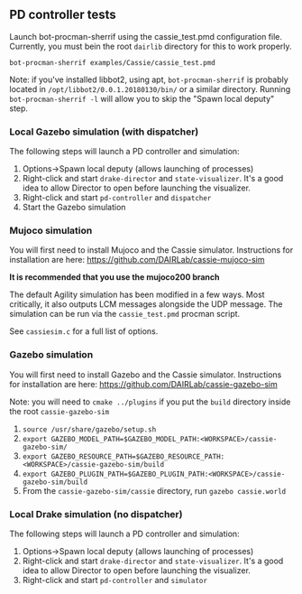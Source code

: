 ## PD controller tests
Launch bot-procman-sherrif using the cassie_test.pmd configuration file.
Currently, you must bein the root `dairlib` directory for this to work properly.
```
bot-procman-sherrif examples/Cassie/cassie_test.pmd
```
Note: if you've installed libbot2, using apt, `bot-procman-sherrif` is probably located in `/opt/libbot2/0.0.1.20180130/bin/` or a similar directory.
Running `bot-procman-sherrif -l` will allow you to skip the "Spawn local deputy" step.

### Local Gazebo simulation (with dispatcher)
The following steps will launch a PD controller and simulation:
1. Options->Spawn local deputy (allows launching of processes)
2. Right-click and start `drake-director` and `state-visualizer`. It's a good idea to allow Director to open before launching the visualizer.
3. Right-click and start `pd-controller` and `dispatcher`
4. Start the Gazebo simulation

### Mujoco simulation
You will first need to install Mujoco and the Cassie simulator. Instructions for installation are here: https://github.com/DAIRLab/cassie-mujoco-sim

**It is recommended that you use the mujoco200 branch**

The default Agility simulation has been modified in a few ways. Most critically, it also outputs LCM messages alongside the UDP message.
The simulation can be run via the `cassie_test.pmd` procman script.

See `cassiesim.c` for a full list of options.

### Gazebo simulation
You will first need to install Gazebo and the Cassie simulator. Instructions for installation are here: https://github.com/DAIRLab/cassie-gazebo-sim

Note: you will need to `cmake ../plugins` if you put the `build` directory inside the root `cassie-gazebo-sim`

1. `source /usr/share/gazebo/setup.sh` 
2. `export GAZEBO_MODEL_PATH=$GAZEBO_MODEL_PATH:<WORKSPACE>/cassie-gazebo-sim/`
3. `export GAZEBO_RESOURCE_PATH=$GAZEBO_RESOURCE_PATH:<WORKSPACE>/cassie-gazebo-sim/build`
4. `export GAZEBO_PLUGIN_PATH=$GAZEBO_PLUGIN_PATH:<WORKSPACE>/cassie-gazebo-sim/build`
5. From the `cassie-gazebo-sim/cassie` directory, run `gazebo cassie.world`

### Local Drake simulation (no dispatcher)
The following steps will launch a PD controller and simulation:
1. Options->Spawn local deputy (allows launching of processes)
2. Right-click and start `drake-director` and `state-visualizer`. It's a good idea to allow Director to open before launching the visualizer.
3. Right-click and start `pd-controller` and `simulator`